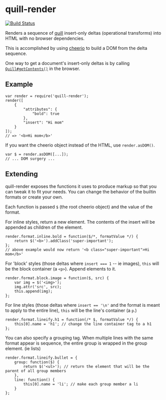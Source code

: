 quill-render
============

[![Build Status](https://travis-ci.org/casetext/quill-render.svg)](https://travis-ci.org/casetext/quill-render)

Renders a sequence of [quill](http://quilljs.com/) insert-only deltas (operational transforms) into HTML with no browser dependencies.

This is accomplished by using [cheerio](https://github.com/cheeriojs/cheerio) to build a DOM from the delta sequence.

One way to get a document's insert-only deltas is by calling [`Quill#getContents()`](http://quilljs.com/docs/api/#quillprototypegetcontents) in the browser.

Example
-------

    var render = require('quill-render');
    render([
        {
            "attributes": {
                "bold": true
            },
            "insert": "Hi mom"
        }
    ]);
    // => '<b>Hi mom</b>'

If you want the cheerio object instead of the HTML, use `render.asDOM()`.

    var $ = render.asDOM([...]);
    // ... DOM surgery ...

Extending
---------

quill-render exposes the functions it uses to produce markup so that you can tweak it to fit your needs.  You can change the behavior of the builtin formats or create your own.

Each function is passed `$` (the root cheerio object) and the value of the format.

For inline styles, return a new element.  The contents of the insert will be appended as children of the element.

    render.format.inline.bold = function($/*, formatValue */) {
        return $('<b>').addClass('super-important');
    };
    // above example would now return '<b class="super-important">Hi mom</b>'

For 'block' styles (those deltas where `insert === 1` -- ie images), `this` will be the block container (a `<p>`).  Append elements to it.

    render.format.block.image = function($, src) {
        var img = $('<img>');
        img.attr('src', src);
        this.append(img);
    };

For line styles (those deltas where `insert == '\n'` and the format is meant to apply to the entire line), `this` will be the line's container (a `p`.)

    render.format.lineify.h1 = function(/* $, formatValue */) {
        this[0].name = 'h1'; // change the line container tag to a h1
    };

You can also specify a grouping tag.  When multiple lines with the same format appear is sequence, the entire group is wrapped in the group element.  (ie lists)

    render.format.lineify.bullet = {
        group: function($) {
            return $('<ul>'); // return the element that will be the parent of all group members
        },
        line: function() {
            this[0].name = 'li'; // make each group member a li
        }
    };

